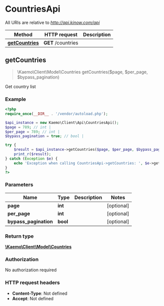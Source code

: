 # CountriesApi

All URIs are relative to *http://api.kinow.com/api*

Method | HTTP request | Description
------------- | ------------- | -------------
[**getCountries**](#getCountries) | **GET** /countries | 


## **getCountries**
> \Kaemo\Client\Model\Countries getCountries($page, $per_page, $bypass_pagination)



Get country list

### Example
```php
<?php
require_once(__DIR__ . '/vendor/autoload.php');

$api_instance = new Kaemo\Client\Api\CountriesApi();
$page = 789; // int | 
$per_page = 789; // int | 
$bypass_pagination = true; // bool | 

try {
    $result = $api_instance->getCountries($page, $per_page, $bypass_pagination);
    print_r($result);
} catch (Exception $e) {
    echo 'Exception when calling CountriesApi->getCountries: ', $e->getMessage(), PHP_EOL;
}
?>
```

### Parameters

Name | Type | Description  | Notes
------------- | ------------- | ------------- | -------------
 **page** | **int**|  | [optional]
 **per_page** | **int**|  | [optional]
 **bypass_pagination** | **bool**|  | [optional]

### Return type

[**\Kaemo\Client\Model\Countries**](#Countries)

### Authorization

No authorization required

### HTTP request headers

 - **Content-Type**: Not defined
 - **Accept**: Not defined

